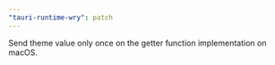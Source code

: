 ```yaml
---
"tauri-runtime-wry": patch
---
```


Send theme value only once on the getter function implementation on macOS.
